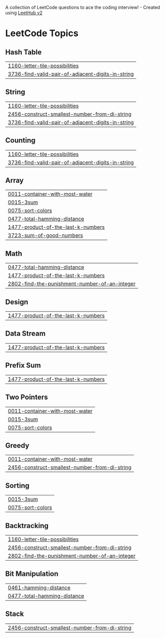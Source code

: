 A collection of LeetCode questions to ace the coding interview! - Created using [LeetHub v2](https://github.com/arunbhardwaj/LeetHub-2.0)
<!---LeetCode Topics Start-->
# LeetCode Topics
## Hash Table
|  |
| ------- |
| [1160-letter-tile-possibilities](https://github.com/SRmohakal/LeetCode/tree/master/1160-letter-tile-possibilities) |
| [3736-find-valid-pair-of-adjacent-digits-in-string](https://github.com/SRmohakal/LeetCode/tree/master/3736-find-valid-pair-of-adjacent-digits-in-string) |
## String
|  |
| ------- |
| [1160-letter-tile-possibilities](https://github.com/SRmohakal/LeetCode/tree/master/1160-letter-tile-possibilities) |
| [2456-construct-smallest-number-from-di-string](https://github.com/SRmohakal/LeetCode/tree/master/2456-construct-smallest-number-from-di-string) |
| [3736-find-valid-pair-of-adjacent-digits-in-string](https://github.com/SRmohakal/LeetCode/tree/master/3736-find-valid-pair-of-adjacent-digits-in-string) |
## Counting
|  |
| ------- |
| [1160-letter-tile-possibilities](https://github.com/SRmohakal/LeetCode/tree/master/1160-letter-tile-possibilities) |
| [3736-find-valid-pair-of-adjacent-digits-in-string](https://github.com/SRmohakal/LeetCode/tree/master/3736-find-valid-pair-of-adjacent-digits-in-string) |
## Array
|  |
| ------- |
| [0011-container-with-most-water](https://github.com/SRmohakal/LeetCode/tree/master/0011-container-with-most-water) |
| [0015-3sum](https://github.com/SRmohakal/LeetCode/tree/master/0015-3sum) |
| [0075-sort-colors](https://github.com/SRmohakal/LeetCode/tree/master/0075-sort-colors) |
| [0477-total-hamming-distance](https://github.com/SRmohakal/LeetCode/tree/master/0477-total-hamming-distance) |
| [1477-product-of-the-last-k-numbers](https://github.com/SRmohakal/LeetCode/tree/master/1477-product-of-the-last-k-numbers) |
| [3723-sum-of-good-numbers](https://github.com/SRmohakal/LeetCode/tree/master/3723-sum-of-good-numbers) |
## Math
|  |
| ------- |
| [0477-total-hamming-distance](https://github.com/SRmohakal/LeetCode/tree/master/0477-total-hamming-distance) |
| [1477-product-of-the-last-k-numbers](https://github.com/SRmohakal/LeetCode/tree/master/1477-product-of-the-last-k-numbers) |
| [2802-find-the-punishment-number-of-an-integer](https://github.com/SRmohakal/LeetCode/tree/master/2802-find-the-punishment-number-of-an-integer) |
## Design
|  |
| ------- |
| [1477-product-of-the-last-k-numbers](https://github.com/SRmohakal/LeetCode/tree/master/1477-product-of-the-last-k-numbers) |
## Data Stream
|  |
| ------- |
| [1477-product-of-the-last-k-numbers](https://github.com/SRmohakal/LeetCode/tree/master/1477-product-of-the-last-k-numbers) |
## Prefix Sum
|  |
| ------- |
| [1477-product-of-the-last-k-numbers](https://github.com/SRmohakal/LeetCode/tree/master/1477-product-of-the-last-k-numbers) |
## Two Pointers
|  |
| ------- |
| [0011-container-with-most-water](https://github.com/SRmohakal/LeetCode/tree/master/0011-container-with-most-water) |
| [0015-3sum](https://github.com/SRmohakal/LeetCode/tree/master/0015-3sum) |
| [0075-sort-colors](https://github.com/SRmohakal/LeetCode/tree/master/0075-sort-colors) |
## Greedy
|  |
| ------- |
| [0011-container-with-most-water](https://github.com/SRmohakal/LeetCode/tree/master/0011-container-with-most-water) |
| [2456-construct-smallest-number-from-di-string](https://github.com/SRmohakal/LeetCode/tree/master/2456-construct-smallest-number-from-di-string) |
## Sorting
|  |
| ------- |
| [0015-3sum](https://github.com/SRmohakal/LeetCode/tree/master/0015-3sum) |
| [0075-sort-colors](https://github.com/SRmohakal/LeetCode/tree/master/0075-sort-colors) |
## Backtracking
|  |
| ------- |
| [1160-letter-tile-possibilities](https://github.com/SRmohakal/LeetCode/tree/master/1160-letter-tile-possibilities) |
| [2456-construct-smallest-number-from-di-string](https://github.com/SRmohakal/LeetCode/tree/master/2456-construct-smallest-number-from-di-string) |
| [2802-find-the-punishment-number-of-an-integer](https://github.com/SRmohakal/LeetCode/tree/master/2802-find-the-punishment-number-of-an-integer) |
## Bit Manipulation
|  |
| ------- |
| [0461-hamming-distance](https://github.com/SRmohakal/LeetCode/tree/master/0461-hamming-distance) |
| [0477-total-hamming-distance](https://github.com/SRmohakal/LeetCode/tree/master/0477-total-hamming-distance) |
## Stack
|  |
| ------- |
| [2456-construct-smallest-number-from-di-string](https://github.com/SRmohakal/LeetCode/tree/master/2456-construct-smallest-number-from-di-string) |
<!---LeetCode Topics End-->